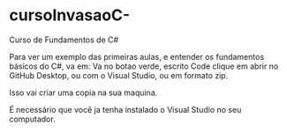 # cursoInvasaoC-
 Curso de Fundamentos de C#
 
 Para ver um exemplo das primeiras aulas, e entender os fundamentos básicos do C#, va em:
 Va no botao verde, escrito Code
 clique em abrir no GitHub Desktop, ou com o Visual Studio, ou em formato zip.
 
 Isso vai criar uma copia na sua maquina.

É necessário que você ja tenha instalado o Visual Studio no seu computador.
